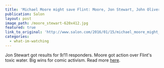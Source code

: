 ```yaml
---
title: 'Michael Moore might save Flint: Moore, Jon Stewart, John Oliver keep proving satirists get more done than politicians'
publication: Salon
layout: post
image_path: /moore_stewart-620x412.jpg
featured: true
link_to_original: 'http://www.salon.com/2016/01/15/michael_moore_might_save_flint_moore_jon_stewart_john_oliver_keep_proving_satirists_get_more_done_than_politicians/'
categories:
  - what-im-watching
---
```

Jon Stewart got results for 9/11 responders. Moore got action over Flint's toxic water. Big wins for comic activism. Read more [here](http://www.salon.com/2016/01/15/michael_moore_might_save_flint_moore_jon_stewart_john_oliver_keep_proving_satirists_get_more_done_than_politicians/).